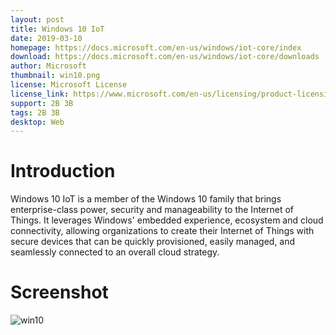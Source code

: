 ```yaml
---
layout: post
title: Windows 10 IoT
date: 2019-03-10
homepage: https://docs.microsoft.com/en-us/windows/iot-core/index
download: https://docs.microsoft.com/en-us/windows/iot-core/downloads
author: Microsoft
thumbnail: win10.png
license: Microsoft License
license_link: https://www.microsoft.com/en-us/licensing/product-licensing/products
support: 2B 3B
tags: 2B 3B
desktop: Web
---
```


# Introduction

Windows 10 IoT is a member of the Windows 10 family that brings enterprise-class power, security and manageability to the Internet of Things. It leverages Windows' embedded experience, ecosystem and cloud connectivity, allowing organizations to create their Internet of Things with secure devices that can be quickly provisioned, easily managed, and seamlessly connected to an overall cloud strategy.


# Screenshot

![win10](https://raw.githubusercontent.com/rpisystem/RPiSystem.github.io/master/thumbnails/Screenshot/win10.png)


